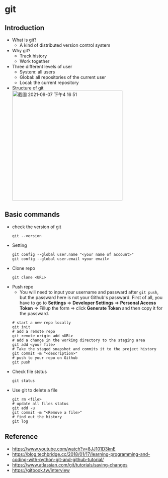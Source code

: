 # git
## Introduction
* What is git?
  * A kind of distributed version control system
* Why git?
  * Track history
  * Work together
* Three different levels of user
  * System: all users
  * Global: all repositories of the current user
  * Local: the current repository
* Structure of git  
  <img width="350" alt="截圖 2021-09-07 下午4 16 51" src="https://user-images.githubusercontent.com/61928785/132310006-462848e4-ec04-49f9-a800-c57b280ad673.png">
## Basic commands
* check the version of git
  ```
  git --version
  ```
* Setting
  ```
  git config --global user.name "<your name of account>"
  git config --global user.email <your email>
  ```
* Clone repo
  ```
  git clone <URL>
  ```
* Push repo
  * You will need to input your username and passward after `git push`, but the passward here is not your Github's passward. First of all, you have to go to **Settings** => **Developer Settings** => **Personal Access Token** => Fillup the form => click **Generate Token** and then copy it for the passward.  
  ```
  # start a new repo locally
  git init
  # add a remote repo
  git remote origin add <URL>
  # add a change in the working directory to the staging area
  git add <your file>
  # Take the staged snapshot and commits it to the project history
  git commit -m "<description>"
  # push to your repo on Github
  git push
  ```
* Check file ststus
  ```
  git status
  ```
* Use git to delete a file
  ```
  git rm <file>
  # update all files status
  git add -u
  git commit -m "<Remove a file>"
  # find out the history
  git log
  ```
## Reference
* <https://www.youtube.com/watch?v=8JJ101D3knE>
* <https://blog.techbridge.cc/2018/01/17/learning-programming-and-coding-with-python-git-and-github-tutorial/>
* https://www.atlassian.com/git/tutorials/saving-changes
* https://gitbook.tw/interview
